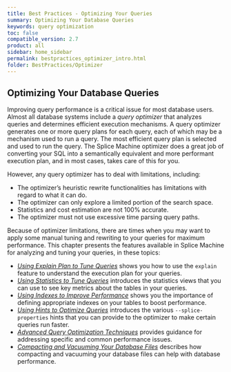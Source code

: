 ```yaml
---
title: Best Practices - Optimizing Your Queries
summary: Optimizing Your Database Queries
keywords: query optimization
toc: false
compatible_version: 2.7
product: all
sidebar: home_sidebar
permalink: bestpractices_optimizer_intro.html
folder: BestPractices/Optimizer
---
```

<section>
<div class="TopicContent" data-swiftype-index="true" markdown="1">

# Optimizing Your Database Queries

Improving query performance is a critical issue for most database users. Almost all database systems include a *query optimizer* that analyzes queries and determines efficient execution mechanisms. A query optimizer generates one or more query plans for each query, each of which may be a mechanism used to run a query. The most efficient query plan is selected and used to run the query. The Splice Machine optimizer does a great job of converting your SQL into a semantically equivalent and more performant execution plan, and in most cases, takes care of this for you.

However, any query optimizer has to deal with limitations, including:

* The optimizer’s heuristic rewrite functionalities has limitations with regard to what it can do.
* The optimizer can only explore a limited portion of the search space.
* Statistics and cost estimation are not 100% accurate.
* The optimizer must not use excessive time parsing query paths.

Because of optimizer limitations, there are times when you may want to apply some manual tuning and rewriting to your queries for maximum performance. This chapter presents the features available in Splice Machine for analyzing and tuning your queries, in these topics:

* [*Using Explain Plan to Tune Queries*](bestpractices_optimizer_explain.html) shows you how to use the `explain` feature to understand the execution plan for your queries.
* [*Using Statistics to Tune Queries*](bestpractices_optimizer_statistics.html) introduces the statistics views that you can use to see key metrics about the tables in your queries.
* [*Using Indexes to Improve Performance*](bestpractices_optimizer_indexes.html) shows you the importance of defining appropriate indexes on your tables to boost performance.
* [*Using Hints to Optimize Queries*](bestpractices_optimizer_hints.html) introduces the various `--splice-properties` hints that you can provide to the optimizer to make certain queries run faster.
* [*Advanced Query Optimization Techniques*](bestpractices_optimizer_advanced.html) provides guidance for addressing specific and common performance issues.
* [*Compacting and Vacuuming Your Database Files*](bestpractices_optimizer_compacting.html) describes how compacting and vacuuming your database files can help with database performance.


</div>
</section>
